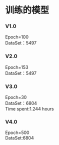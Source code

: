 # 训练的模型
### V1.0
Epoch=100  
DataSet：5497
### V2.0
Epoch=153  
DataSet：5497
### V3.0
Epoch=30  
DataSet：6804  
Time spent:1.244 hours
### V4.0
Epoch=500  
DataSet:6804
